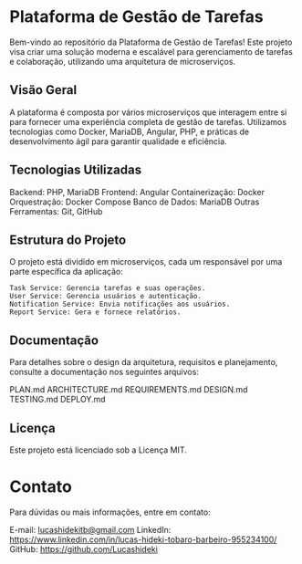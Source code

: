 # Plataforma de Gestão de Tarefas

Bem-vindo ao repositório da Plataforma de Gestão de Tarefas! Este projeto visa criar uma solução moderna e escalável para gerenciamento de tarefas e colaboração, utilizando uma arquitetura de microserviços.

## Visão Geral

A plataforma é composta por vários microserviços que interagem entre si para fornecer uma experiência completa de gestão de tarefas. Utilizamos tecnologias como Docker, MariaDB, Angular, PHP, e práticas de desenvolvimento ágil para garantir qualidade e eficiência.

## Tecnologias Utilizadas

Backend: PHP, MariaDB
Frontend: Angular
Containerização: Docker
Orquestração: Docker Compose
Banco de Dados: MariaDB
Outras Ferramentas: Git, GitHub

## Estrutura do Projeto

O projeto está dividido em microserviços, cada um responsável por uma parte específica da aplicação:

    Task Service: Gerencia tarefas e suas operações.
    User Service: Gerencia usuários e autenticação.
    Notification Service: Envia notificações aos usuários.
    Report Service: Gera e fornece relatórios.

## Documentação

Para detalhes sobre o design da arquitetura, requisitos e planejamento, consulte a documentação nos seguintes arquivos:

PLAN.md
ARCHITECTURE.md
REQUIREMENTS.md
DESIGN.md
TESTING.md
DEPLOY.md

## Licença

Este projeto está licenciado sob a Licença MIT.

# Contato

Para dúvidas ou mais informações, entre em contato:

E-mail: lucashidekitb@gmail.com
LinkedIn: https://www.linkedin.com/in/lucas-hideki-tobaro-barbeiro-955234100/
GitHub: https://github.com/Lucashideki
